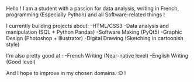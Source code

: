 Hello ! I am a student with a passion for data analysis, writing in French, programming (Especially Python) and all Software-related things ! 

I currently building projects about:
-HTML/CSS3 
-Data analysis and manipulation (SQL + Python Pandas)
-Software Making (PyQt5)
-Graphic Design (Photoshop + Illustrator)
-Digital Drawing (Sketching in cartoonish style)

I'm also pretty good at :
-French Writing (Near-native level)
-English Writing (Good level)

And I hope to improve in my chosen domains. :D !
